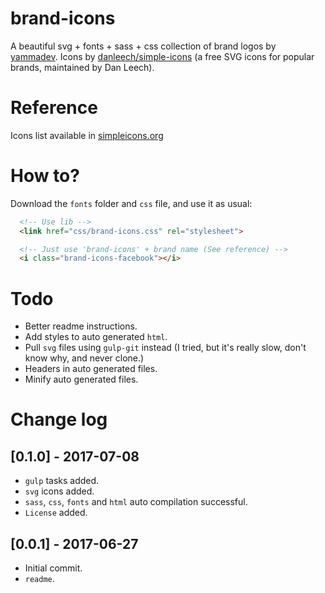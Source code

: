 # brand-icons
A beautiful svg + fonts + sass + css collection of brand logos by [yammadev](https://github.com/yammadev). Icons by [danleech/simple-icons](https://github.com/danleech/simple-icons) (a free SVG icons for popular brands, maintained by Dan Leech).

# Reference
Icons list available in [simpleicons.org](https://simpleicons.org/)

# How to?
Download the `fonts` folder and `css` file, and use it as usual:

```html
  <!-- Use lib -->
  <link href="css/brand-icons.css" rel="stylesheet">

  <!-- Just use 'brand-icons' + brand name (See reference) -->
  <i class="brand-icons-facebook"></i>
```

# Todo
- Better readme instructions.
- Add styles to auto generated `html`.
- Pull `svg` files using `gulp-git` instead (I tried, but it's really slow, don't know why, and never clone.)
- Headers in auto generated files.
- Minify auto generated files.

# Change log
## [0.1.0] - 2017-07-08
- `gulp` tasks added.
- `svg` icons added.
- `sass`, `css`, `fonts` and `html` auto compilation successful.
- `License` added.

## [0.0.1] - 2017-06-27
- Initial commit.
- `readme`.
